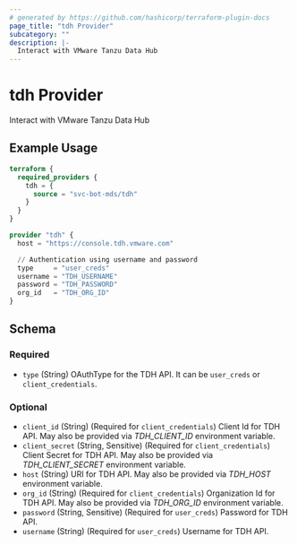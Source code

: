 ```yaml
---
# generated by https://github.com/hashicorp/terraform-plugin-docs
page_title: "tdh Provider"
subcategory: ""
description: |-
  Interact with VMware Tanzu Data Hub
---
```


# tdh Provider

Interact with VMware Tanzu Data Hub

## Example Usage

```terraform
terraform {
  required_providers {
    tdh = {
      source = "svc-bot-mds/tdh"
    }
  }
}

provider "tdh" {
  host = "https://console.tdh.vmware.com"

  // Authentication using username and password
  type     = "user_creds"
  username = "TDH_USERNAME"
  password = "TDH_PASSWORD"
  org_id   = "TDH_ORG_ID"
}
```

<!-- schema generated by tfplugindocs -->
## Schema

### Required

- `type` (String) OAuthType for the TDH API. It can be `user_creds` or `client_credentials`.

### Optional

- `client_id` (String) (Required for `client_credentials`) Client Id for TDH API. May also be provided via *TDH_CLIENT_ID* environment variable.
- `client_secret` (String, Sensitive) (Required for `client_credentials`) Client Secret for TDH API. May also be provided via *TDH_CLIENT_SECRET* environment variable.
- `host` (String) URI for TDH API. May also be provided via *TDH_HOST* environment variable.
- `org_id` (String) (Required for `client_credentials`) Organization Id for TDH API. May also be provided via *TDH_ORG_ID* environment variable.
- `password` (String, Sensitive) (Required for `user_creds`) Password for TDH API.
- `username` (String) (Required for `user_creds`) Username for TDH API.
